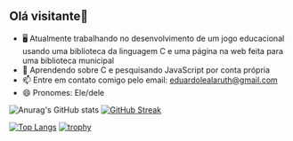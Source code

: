 ## Olá visitante👋
- 🖥️ Atualmente trabalhando no desenvolvimento de um jogo educacional usando uma biblioteca da linguagem C e uma página na web feita para uma biblioteca municipal
- 🌱 Aprendendo sobre C e pesquisando JavaScript por conta própria
- 📫 Entre em contato comigo pelo email: eduardolealaruth@gmail.com
- 😄 Pronomes: Ele/dele

![Anurag's GitHub stats](https://github-readme-stats.vercel.app/api?username=EduLeal&show_icons=true&theme=tokyonight ) 
[![GitHub Streak](https://github-readme-streak-stats.herokuapp.com?user=EduLeal&theme=tokyonight )](https://git.io/streak-stats)

[![Top Langs](https://github-readme-stats.vercel.app/api/top-langs/?username=EduLeal&theme=tokyonight )](https://github.com/anuraghazra/github-readme-stats)
[![trophy](https://github-profile-trophy.vercel.app/?username=EduLeal&theme=darkhub
)](https://github.com/ryo-ma/github-profile-trophy)



<!--
**EduLeal/EduLeal** is a ✨ _special_ ✨ repository because its `README.md` (this file) appears on your GitHub profile.

Here are some ideas to get you started:

- 🔭 I’m currently working on ...
- 🌱 I’m currently learning ...
- 👯 I’m looking to collaborate on ...
- 🤔 I’m looking for help with ...
- 💬 Ask me about ...
- 📫 How to reach me: ...
- 😄 Pronouns: ...
- ⚡ Fun fact: ...
-->
